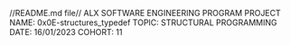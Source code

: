 //README.md file//
ALX SOFTWARE ENGINEERING PROGRAM
PROJECT NAME: 0x0E-structures_typedef
TOPIC: STRUCTURAL PROGRAMMING
DATE: 16/01/2023
COHORT: 11
